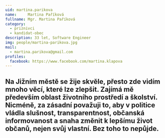 ```yaml
---
uid: martina.parikova
name:     Martina Paříková
fullname: Mgr. Martina Paříková
category:
  - priznivci
  - kandidat-obec
description: 33 let, Software Engineer
img: people/martina-parikova.jpg
mail:
  - martina.parikova@gmail.com
profiles:
  facebook: https://www.facebook.com/martina.klapova
---
```

Na Jižním městě se žije skvěle, přesto zde vidím mnoho věcí, které lze zlepšit. Zajímá mě především oblast životního prostředí a školství. Nicméně, za zásadní považuji to, aby v politice vládla slušnost, transparentnost, občanská informovanost a snaha změnit k lepšímu život občanů, nejen svůj vlastní. Bez toho to nepůjde.
---